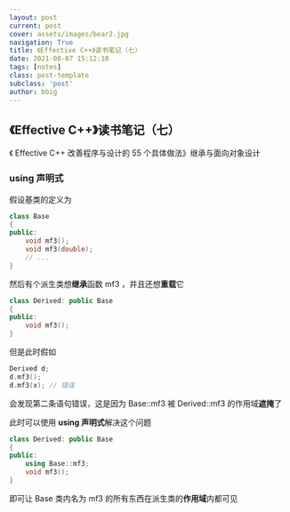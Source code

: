 ```yaml
---
layout: post
current: post
cover: assets/images/bear2.jpg
navigation: True
title: 《Effective C++》读书笔记（七）
date: 2021-08-07 15:12:10
tags: [notes]
class: post-template
subclass: 'post'
author: bbig
---
```


##  《Effective C++》读书笔记（七）

《 Effective C++ 改善程序与设计的 55 个具体做法》继承与面向对象设计



### using 声明式

假设基类的定义为

```c++
class Base
{
public:
    void mf3();
    void mf3(double);
    // ...
}
```

然后有个派生类想**继承**函数 mf3 ，并且还想**重载**它

``` c++
class Derived: public Base
{
public:
    void mf3();
}
```

但是此时假如

``` c++
Derived d;
d.mf3();
d.mf3(x); // 错误
```

会发现第二条语句错误，这是因为 Base::mf3 被 Derived::mf3 的作用域**遮掩**了

此时可以使用 **using 声明式**解决这个问题

``` c++
class Derived: public Base
{
public:
    using Base::mf3;
    void mf3();
}
```

即可让 Base 类内名为 mf3 的所有东西在派生类的**作用域**内都可见
